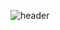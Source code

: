 ![header](https://capsule-render.vercel.app/api?type=wave&color=auto&height=300&section=header&text=Junho%20Kim&fontSize=70)
